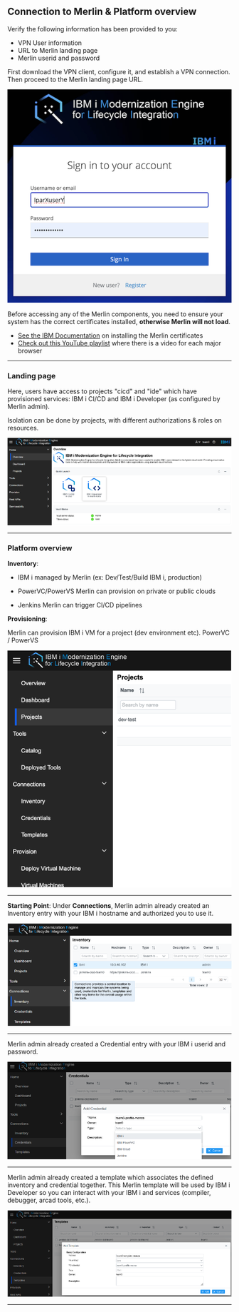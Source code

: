 
<!--## Preparation: Developer Authentication (SSH)

Result: Source files migrated to git

![](02/repo_a.png)

![](02/repo_b.png)
-->
## Connection to Merlin & Platform overview 

<!-- panels:start -->

<!-- div:left-panel -->

Verify the following information has been provided to you:
* VPN User information
* URL to Merlin landing page
* Merlin userid and password

<!-- div:right-panel -->

First download the VPN client, configure it, and establish a VPN connection.  Then proceed to the Merlin landing page URL.

![](02/connect.png)

Before accessing any of the Merlin components, you need to ensure your system has the correct certificates installed, **otherwise Merlin will not load**.

* [See the IBM Documentation](https://www.ibm.com/docs/en/merlin/1.0?topic=guide-manage-browser-certificates) on installing the Merlin certificates
* [Check out this YouTube playlist](https://www.youtube.com/playlist?list=PLPELYviDwCnY6L5r5ZnmCneqhakLcB7ko) where there is a video for each major browser

<!-- panels:end -->

---

<!-- panels:start -->

<!-- div:left-panel -->

### Landing page

Here, users have access to projects "cicd" and "ide" which have provisioned services: IBM i CI/CD and IBM i Developer (as configured by Merlin admin).

Isolation can be done by projects, with different authorizations & roles on resources.

<!-- div:right-panel -->

![](02/landing.png)

<!-- panels:end -->

---

<!-- panels:start -->

<!-- div:left-panel -->

### Platform overview

**Inventory**: 

- IBM i managed by Merlin (ex: Dev/Test/Build IBM i, production)

- PowerVC/PowerVS Merlin can provision on private or public clouds

- Jenkins Merlin can trigger CI/CD pipelines

**Provisioning**:

Merlin can provision IBM i VM for a project (dev environment etc). PowerVC / PowerVS


<!-- div:right-panel -->

![](02/overview.png)

<!-- panels:end -->

---

<!-- panels:start -->

<!-- div:left-panel -->

**Starting Point**: Under **Connections**, Merlin admin already created an Inventory entry with your IBM i hostname and authorized you to use it. 

<!-- div:right-panel -->

![](02/starting_point.png)

<!-- panels:end -->

---

<!-- panels:start -->

<!-- div:left-panel -->

Merlin admin already created a Credential entry with your IBM i userid and password.

<!-- div:right-panel -->

![](02/add_cred.png)

<!-- panels:end -->

---

<!-- panels:start -->

<!-- div:left-panel -->

Merlin admin already created a template which associates the defined inventory and credential together.  This Merlin template will be used by IBM i Developer so you can interact with your IBM i and services (compiler, debugger, arcad tools, etc.).

<!-- div:right-panel -->

![](02/template.png)

<!-- panels:end -->

---

<!-- panels:start -->

<!-- div:left-panel -->

<!--
### Launch IDE

Go to Tools > Deployed Tools

* Project: merlin-tools

Right click on IBM i Developer, Launch the Application (you may have to Open the workspace if it doesn’t automatically)
-->

<!-- div:right-panel -->

<!--
![](02/launch.png)
-->
<!-- panels:end -->